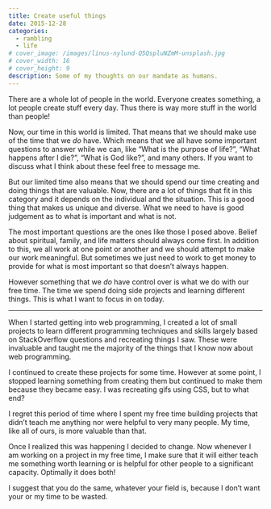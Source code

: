 ```yaml
---
title: Create useful things
date: 2015-12-28
categories:
  - rambling
  - life
# cover_image: /images/linus-nylund-Q5QspluNZmM-unsplash.jpg
# cover_width: 16
# cover_height: 9
description: Some of my thoughts on our mandate as humans.
---
```


There are a whole lot of people in the world. Everyone creates something, a lot people create stuff every day. Thus there is way more stuff in the world than people!

Now, our time in this world is limited. That means that we should make use of the time that we _do_ have. Which means that we all have some important questions to answer while we can, like “What is the purpose of life?”, “What happens after I die?”, “What is God like?”, and many others. If you want to discuss what I think about these feel free to message me.

But our limited time also means that we should spend our time creating and doing things that are valuable. Now, there are a lot of things that fit in this category and it depends on the individual and the situation. This is a good thing that makes us unique and diverse. What we need to have is good judgement as to what is important and what is not.

The most important questions are the ones like those I posed above. Belief about spiritual, family, and life matters should always come first. In addition to this, we all work at one point or another and we should attempt to make our work meaningful. But sometimes we just need to work to get money to provide for what is most important so that doesn’t always happen.

However something that we _do_ have control over is what we do with our free time. The time we spend doing side projects and learning different things. This is what I want to focus in on today.

<hr>

When I started getting into web programming, I created a lot of small projects to learn different programming techniques and skills largely based on StackOverflow questions and recreating things I saw. These were invaluable and taught me the majority of the things that I know now about web programming.

I continued to create these projects for some time. However at some point, I stopped learning something from creating them but continued to make them because they became easy. I was recreating gifs using CSS, but to what end?

I regret this period of time where I spent my free time building projects that didn’t teach me anything nor were helpful to very many people. My time, like all of ours, is more valuable than that.

Once I realized this was happening I decided to change. Now whenever I am working on a project in my free time, I make sure that it will either teach me something worth learning or is helpful for other people to a significant capacity. Optimally it does both!

I suggest that you do the same, whatever your field is, because I don’t want your or my time to be wasted.
